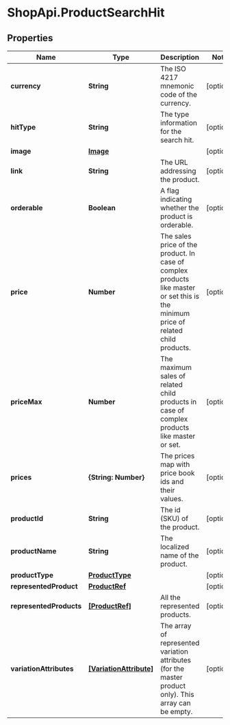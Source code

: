# ShopApi.ProductSearchHit

## Properties

Name | Type | Description | Notes
------------ | ------------- | ------------- | -------------
**currency** | **String** | The ISO 4217 mnemonic code of the currency. | [optional] 
**hitType** | **String** | The type information for the search hit. | [optional] 
**image** | [**Image**](Image.md) |  | [optional] 
**link** | **String** | The URL addressing the product. | [optional] 
**orderable** | **Boolean** | A flag indicating whether the product is orderable. | [optional] 
**price** | **Number** | The sales price of the product. In case of complex products like master or set this is the minimum price of  related child products. | [optional] 
**priceMax** | **Number** | The maximum sales of related child products in case of complex products like master or set. | [optional] 
**prices** | **{String: Number}** | The prices map with price book ids and their values. | [optional] 
**productId** | **String** | The id (SKU) of the product. | [optional] 
**productName** | **String** | The localized name of the product. | [optional] 
**productType** | [**ProductType**](ProductType.md) |  | [optional] 
**representedProduct** | [**ProductRef**](ProductRef.md) |  | [optional] 
**representedProducts** | [**[ProductRef]**](ProductRef.md) | All the represented products. | [optional] 
**variationAttributes** | [**[VariationAttribute]**](VariationAttribute.md) | The array of represented variation attributes (for the master product only). This array can be empty. | [optional] 


